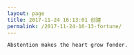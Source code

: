 ```yaml
---
layout: page
title: 2017-11-24 16:13:01 创建
permalink: /2017-11-24-16-13-fortune/
---
```

```
Abstention makes the heart grow fonder.
```
